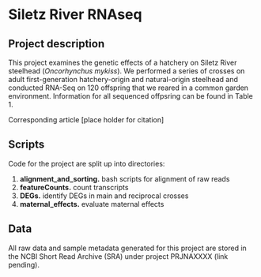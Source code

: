 # Siletz River RNAseq

## Project description
This project examines the genetic effects of a hatchery on Siletz River steelhead (*Oncorhynchus mykiss*). We performed a series of crosses on adult first-generation hatchery-origin and natural-origin steelhead and conducted RNA-Seq on 120 offspring that we reared in a common garden environment. Information for all sequenced offpsring can be found in Table 1.

Corresponding article [place holder for citation]

## Scripts
Code for the project are split up into directories: 
1. **alignment_and_sorting.** bash scripts for alignment of raw reads
2. **featureCounts.** count transcripts
3. **DEGs.** identify DEGs in main and reciprocal crosses
4. **maternal_effects.** evaluate maternal effects 

  

## Data
All raw data and sample metadata generated for this project are stored in the NCBI Short Read Archive (SRA) under project PRJNAXXXX (link pending). 
